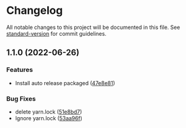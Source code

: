 # Changelog

All notable changes to this project will be documented in this file. See [standard-version](https://github.com/conventional-changelog/standard-version) for commit guidelines.

## 1.1.0 (2022-06-26)


### Features

* Install auto release packaged ([47e8e81](https://github.com/dev-737/discord-ts-bot/commit/47e8e818d4b3c599b5200bbd57652c17a47f2b7c))


### Bug Fixes

* delete yarn.lock ([51e8bd7](https://github.com/dev-737/discord-ts-bot/commit/51e8bd744b4bc1054a0f8781ee90009a4b28282b))
* Ignore yarn.lock ([53aa96f](https://github.com/dev-737/discord-ts-bot/commit/53aa96f584d031b5d957a22606172d54bc6b5029))
